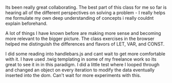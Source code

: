 Its been really great collaborating. The best part of this class for me so far is hearing all of the different perspectives on solving a problem - I really helps me formulate my own deep understanding of concepts i really couldnt explain beforehand.

A lot of things I have known before are making more sense and becoming more relevant to the bigger picture. The class exercises in the browser helped me distinguish the differences and flavors of LET, VAR, and CONST. 

I did some reading into handlebars.js and cant wait to get more comfortable with it. I have used .twig templating in some of my freelance work so its great to see it in in this paradigm. I did a little test where I looped through and changed an object on every iteration to modify the data eventually inserted into the dom. Can't wait for more experiments with this.


